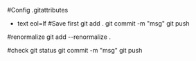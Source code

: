 #Config .gitattributes
* text eol=lf
#Save first
git add .
git commit -m "msg"
git push

#renormalize
git add --renormalize .

#check
git status
git commit -m "msg"
git push
